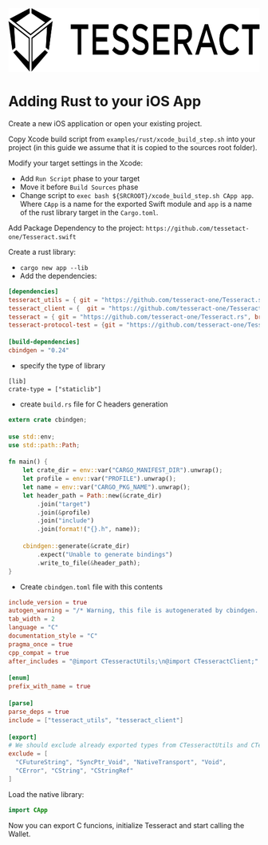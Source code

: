 <p align="left">
	<a href="http://tesseract.one/">
		<img alt="Tesseract" src ="./.github/logo-horiz.svg" height=128/>
	</a>
</p>

# Adding Rust to your iOS App

Create a new iOS application or open your existing project.

Copy Xcode build script from `examples/rust/xcode_build_step.sh` into your project (in this guide we assume that it is copied to the sources root folder).

Modify your target settings in the Xcode:
* Add `Run Script` phase to your target
* Move it before `Build Sources` phase
* Change script to `exec bash ${SRCROOT}/xcode_build_step.sh CApp app`. Where `CApp` is a name for the exported Swift module and `app` is a name of the rust library target in the `Cargo.toml`.

Add Package Dependency to the project: `https://github.com/tessetact-one/Tesseract.swift`

Create a rust library:
* `cargo new app --lib`
* Add the dependencies:
```toml
[dependencies]
tesseract_utils = { git = "https://github.com/tesseract-one/Tesseract.swift", branch = "master" }
tesseract_client = {  git = "https://github.com/tesseract-one/Tesseract.swift", branch = "master" }
tesseract = { git = "https://github.com/tesseract-one/Tesseract.rs", branch = "master", features = ["client"] }
tesseract-protocol-test = {git = "https://github.com/tesseract-one/Tesseract.rs", branch="master", features=["client"]}

[build-dependencies]
cbindgen = "0.24"
```
* specify the type of library
```
[lib]
crate-type = ["staticlib"]
```
* create `build.rs` file for C headers generation
```rust
extern crate cbindgen;

use std::env;
use std::path::Path;

fn main() {
    let crate_dir = env::var("CARGO_MANIFEST_DIR").unwrap();
    let profile = env::var("PROFILE").unwrap();
    let name = env::var("CARGO_PKG_NAME").unwrap();
    let header_path = Path::new(&crate_dir)
        .join("target")
        .join(&profile)
        .join("include")
        .join(format!("{}.h", name));

    cbindgen::generate(&crate_dir)
        .expect("Unable to generate bindings")
        .write_to_file(&header_path);
}
```
* Create `cbindgen.toml` file with this contents
```toml
include_version = true
autogen_warning = "/* Warning, this file is autogenerated by cbindgen. Don't modify this manually. */"
tab_width = 2
language = "C"
documentation_style = "C"
pragma_once = true
cpp_compat = true
after_includes = "@import CTesseractUtils;\n@import CTesseractClient;"

[enum]
prefix_with_name = true

[parse]
parse_deps = true
include = ["tesseract_utils", "tesseract_client"]

[export]
# We should exclude already exported types from CTesseractUtils and CTesseractClient
exclude = [
  "CFutureString", "SyncPtr_Void", "NativeTransport", "Void", 
  "CError", "CString", "CStringRef"
]
```

Load the native library:
```swift
import CApp
```

Now you can export C funcions, initialize Tesseract and start calling the Wallet.

